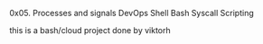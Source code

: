 0x05. Processes and signals
DevOps
Shell
Bash
Syscall
Scripting

this is a bash/cloud project done by viktorh
